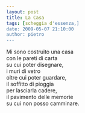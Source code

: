 ```yaml
---
layout: post
title: La Casa
tags: [scheggia d'essenza,]
date: 2009-05-07 21:10:00
author: pietro
---
```

Mi sono costruito una casa<br/>con le pareti di carta<br/>su cui poter disegnare,<br/>i muri di vetro<br/>oltre cui poter guardare,<br/>il soffitto di pioggia<br/>per lasciarla cadere,<br/>il pavimento delle memorie<br/>su cui non posso camminare.
